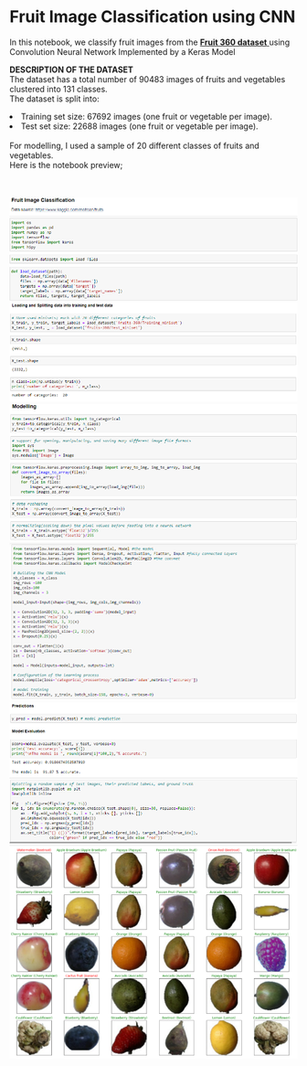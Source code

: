 # Fruit Image Classification using CNN
In this notebook, we classify fruit images from the <a href="https://www.kaggle.com/moltean/fruits"> <b>Fruit 360 dataset</b> </a> using Convolution Neural Network Implemented by a Keras Model

<b>DESCRIPTION OF THE DATASET</b>
<br>
The dataset has a total number of 90483 images of fruits and vegetables clustered into 131 classes.
<br>
The dataset is split into:
<li>Training set size: 67692 images (one fruit or vegetable per image).</li>
<li>Test set size: 22688 images (one fruit or vegetable per image).</li>

<br>
For modelling, I used a sample of 20 different classes of fruits and vegetables.
<br>
Here is the notebook preview;
<br>
<br>
<br>

<a  href="https://github.com/mulongocheloti/fruit_image-classification/blob/main/Fruit%20Classification.ipynb"><img src="https://github.com/mulongocheloti/fruit_image-classification/blob/main/snapshots/snap_1.PNG"></a>
<a  href="https://github.com/mulongocheloti/fruit_image-classification/blob/main/Fruit%20Classification.ipynb"><img src="https://github.com/mulongocheloti/fruit_image-classification/blob/main/snapshots/snap_2.PNG"></a>
<a  href="https://github.com/mulongocheloti/fruit_image-classification/blob/main/Fruit%20Classification.ipynb"><img src="https://github.com/mulongocheloti/fruit_image-classification/blob/main/snapshots/snap_3.PNG"></a>
<a  href="https://github.com/mulongocheloti/fruit_image-classification/blob/main/Fruit%20Classification.ipynb"><img src="https://github.com/mulongocheloti/fruit_image-classification/blob/main/snapshots/snap_4.PNG"></a>
<a  href="https://github.com/mulongocheloti/fruit_image-classification/blob/main/Fruit%20Classification.ipynb"><img src="https://github.com/mulongocheloti/fruit_image-classification/blob/main/snapshots/snap_5.PNG"></a>
<a  href="https://github.com/mulongocheloti/fruit_image-classification/blob/main/Fruit%20Classification.ipynb"><img src="https://github.com/mulongocheloti/fruit_image-classification/blob/main/snapshots/snap_6.PNG"></a>
